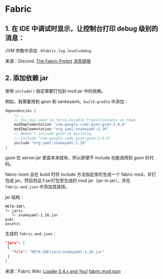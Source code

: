 # Fabric

## 1. 在 IDE 中调试时显示，让控制台打印 debug 级别的消息：

JVM 参数中添加 `-Dfabric.log.level=debug`

来源：Discord: [The Fabric Projtct]( https://discord.gg/v6v4pMv ) [消息链接](https://discord.com/channels/507304429255393322/507982478276034570/792194856164261958)

## 2. 添加依赖 jar

使用 `include()` 指定需要打包到 mod jar 中的依赖。

例如，我需要用到 gson 和 sankeyaml。`build.gradle` 中添加：
```groovy
dependencies {
    // ...
    // You may need to force-disable transitiveness on them.
    modImplementation "com.google.code.gson:gson:2.8.6"
    modImplementation "org.yaml:snakeyaml:1.26"
    // Needn't include gson to building.
    // include "com.google.code.gson:gson:2.8.6"
    include "org.yaml:snakeyaml:1.26"
}
```
gson 在 server.jar 里面本来就有，所以即便不 include 也能调用到 gson 的代码。

fabric-loom 会在 build 时将 include 方法指定库的生成一个 fabric mod，并打包成 jar。然后将这个jar打包至生成的 mod jar（jar-in-jar），并在 `fabric.mod.json` 中添加其路径。

jar 结构：
```
META-INF\
└─ jars\
   └─ snakeyaml-1.26.jar
pub\
assets\
```
生成的 `fabric.mod.json`：
```json
"jars": [
 {
   "file": "META-INF/jars/snakeyaml-1.26.jar"
 }
]
```

来源：Fabric Wiki: [Loader 0.4.x and You!]( https://fabricmc.net/wiki/tutorial:loader04x#nested_jars) [fabric.mod.json]( https://fabricmc.net/wiki/documentation:fabric_mod_json?s[]=jars ) 
